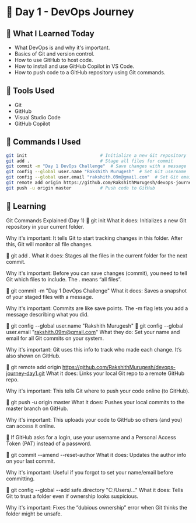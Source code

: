 # 🚀 Day 1 - DevOps Journey

## 🧠 What I Learned Today
- What DevOps is and why it's important.
- Basics of Git and version control.
- How to use GitHub to host code.
- How to install and use GitHub Copilot in VS Code.
- How to push code to a GitHub repository using Git commands.

## 📂 Tools Used
- Git
- GitHub
- Visual Studio Code
- GitHub Copilot

## 🔧 Commands I Used
```bash
git init                            # Initialize a new Git repository
git add .                           # Stage all files for commit
git commit -m "Day 1 DevOps Challenge"  # Save changes with a message
git config --global user.name "Rakshith Murugesh"  # Set Git username
git config --global user.email "rakshith.09m@gmail.com"  # Set Git email
git remote add origin https://github.com/RakshithMurugesh/devops-journey-day1.git  # Link to GitHub repo
git push -u origin master           # Push code to GitHub
```

## 📘 Learning
Git Commands Explained (Day 1)
🔹 git init
What it does:
Initializes a new Git repository in your current folder.

Why it's important:
It tells Git to start tracking changes in this folder. After this, Git will monitor all file changes.

🔹 git add .
What it does:
Stages all the files in the current folder for the next commit.

Why it's important:
Before you can save changes (commit), you need to tell Git which files to include. The . means “all files”.

🔹 git commit -m "Day 1 DevOps Challenge"
What it does:
Saves a snapshot of your staged files with a message.

Why it's important:
Commits are like save points. The -m flag lets you add a message describing what you did.

🔹 git config --global user.name "Rakshith Murugesh"
🔹 git config --global user.email "rakshith.09m@gmail.com"
What they do:
Set your name and email for all Git commits on your system.

Why it's important:
Git uses this info to track who made each change. It’s also shown on GitHub.

🔹 git remote add origin https://github.com/RakshithMurugesh/devops-journey-day1.git
What it does:
Links your local Git repo to a remote GitHub repo.

Why it's important:
This tells Git where to push your code online (to GitHub).

🔹 git push -u origin master
What it does:
Pushes your local commits to the master branch on GitHub.

Why it's important:
This uploads your code to GitHub so others (and you) can access it online.

🔐 If GitHub asks for a login, use your username and a Personal Access Token (PAT) instead of a password.

🔹 git commit --amend --reset-author
What it does:
Updates the author info on your last commit.

Why it's important:
Useful if you forgot to set your name/email before committing.

🔹 git config --global --add safe.directory "C:/Users/..."
What it does:
Tells Git to trust a folder even if ownership looks suspicious.

Why it's important:
Fixes the “dubious ownership” error when Git thinks the folder might be unsafe.
